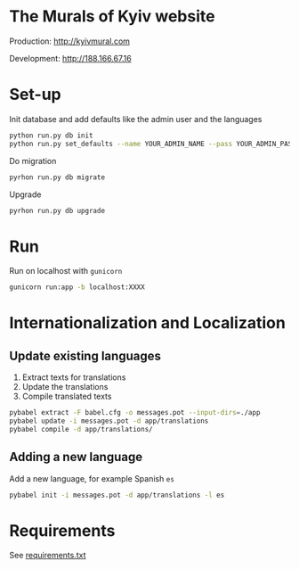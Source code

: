 # The Murals of Kyiv website

Production: http://kyivmural.com

Development: http://188.166.67.16

# Set-up

Init database and add defaults like the admin user and the languages
```bash
python run.py db init
python run.py set_defaults --name YOUR_ADMIN_NAME --pass YOUR_ADMIN_PASS
```

Do migration
```bash
pyrhon run.py db migrate
```

Upgrade
```bash
pyrhon run.py db upgrade
```

# Run

Run on localhost with `gunicorn`
```bash
gunicorn run:app -b localhost:XXXX
```

# Internationalization and Localization

## Update existing languages
1. Extract texts for translations
2. Update the translations
3. Compile translated texts

```bash
pybabel extract -F babel.cfg -o messages.pot --input-dirs=./app
pybabel update -i messages.pot -d app/translations
pybabel compile -d app/translations/
```

## Adding a new language

Add a new language, for example Spanish `es`
```bash
pybabel init -i messages.pot -d app/translations -l es
```

# Requirements

See [requirements.txt](./requirements.txt)
